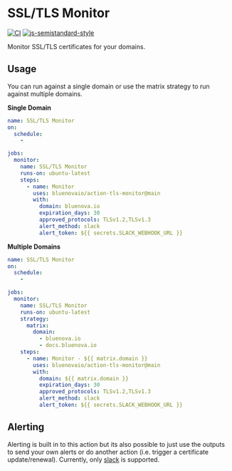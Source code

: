 # SSL/TLS Monitor

[![CI](https://github.com/bluenovaio/action-tls-monitor/actions/workflows/ci.yaml/badge.svg)](https://github.com/bluenovaio/action-tls-monitor/actions/workflows/ci.yaml)
[![js-semistandard-style](https://img.shields.io/badge/code%20style-semistandard-brightgreen.svg?style=flat-square)](https://github.com/standard/semistandard)

Monitor SSL/TLS certificates for your domains.

## Usage

You can run against a single domain or use the matrix strategy to run against multiple domains.

**Single Domain**
```yaml
name: SSL/TLS Monitor 
on:
  schedule:
    - 

jobs:
  monitor:
    name: SSL/TLS Monitor
    runs-on: ubuntu-latest
    steps:
      - name: Monitor
        uses: bluenovaio/action-tls-monitor@main
        with: 
          domain: bluenova.io
          expiration_days: 30
          approved_protocols: TLSv1.2,TLSv1.3
          alert_method: slack
          alert_token: ${{ secrets.SLACK_WEBHOOK_URL }}
```

**Multiple Domains**
```yaml
name: SSL/TLS Monitor 
on:
  schedule:
    - 

jobs:
  monitor:
    name: SSL/TLS Monitor
    runs-on: ubuntu-latest
    strategy:
      matrix:
        domain:
          - bluenova.io
          - docs.bluenova.io
    steps:
      - name: Monitor - ${{ matrix.domain }}
        uses: bluenovaio/action-tls-monitor@main
        with:
          domain: ${{ matrix.domain }}
          expiration_days: 30
          approved_protocols: TLSv1.2,TLSv1.3
          alert_method: slack
          alert_token: ${{ secrets.SLACK_WEBHOOK_URL }}
```

## Alerting

Alerting is built in to this action but its also possible to just use the outputs to send your own alerts or do
another action (i.e. trigger a certificate update/renewal). Currently, only [slack](https://slack.com) is supported.
